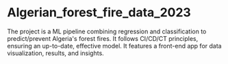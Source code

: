 # Algerian_forest_fire_data_2023
 The project is a ML pipeline combining regression and classification to predict/prevent Algeria's forest fires. It follows CI/CD/CT principles, ensuring an up-to-date, effective model. It features a front-end app for data visualization, results, and insights.
